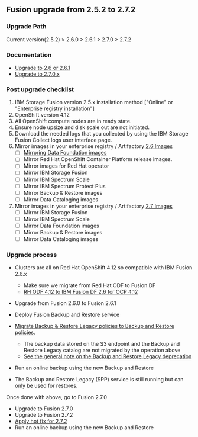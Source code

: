 ## Fusion upgrade from 2.5.2 to 2.7.2

### Upgrade Path
Current version(2.5.2) > 2.6.0 > 2.6.1 > 2.7.0 > 2.7.2

### Documentation
- [Upgrade to 2.6 or 2.6.1](https://www.ibm.com/docs/en/storage-fusion/2.6?topic=upgrading-storage-fusion)
- [Upgrade to 2.7.0.x](https://www.ibm.com/docs/en/storage-fusion-software/2.7.x?topic=upgrading-storage-fusion)

### Post upgrade checklist
1. IBM Storage Fusion version 2.5.x installation method ["Online" or "Enterprise registry installation"]
2. OpenShift version 4.12
3. All OpenShift compute nodes are in ready state.
4. Ensure node upsize and disk scale out are not initiated.
5. Download the needed logs that you collected by using the IBM Storage Fusion Collect logs user interface page.
6. Mirror images in your enterprise registry / Artifactory [2.6 Images](https://www.ibm.com/docs/en/storage-fusion/2.6?topic=ersfi-mirroring-your-images-enterprise-registry)
   - [ ] [Mirroring Data Foundation images](https://www.ibm.com/docs/en/storage-fusion/2.6?topic=myier-mirroring-data-foundation-images-deployed-openshift-container-platform-version-412#sds_odf_mirror_images__step_hdp_5j5_fyb)
   - [ ] Mirror Red Hat OpenShift Container Platform release images.
   - [ ] Mirror images for Red Hat operator
   - [ ] Mirror IBM Storage Fusion
   - [ ] Mirror IBM Spectrum Scale
   - [ ] Mirror IBM Spectrum Protect Plus
   - [ ] Mirror Backup & Restore images
   - [ ] Mirror Data Cataloging images 
7. Mirror images in your enterprise registry / Artifactory [2.7 Images](https://www.ibm.com/docs/en/storage-fusion-software/2.7.x?topic=installation-mirroring-your-images-enterprise-registry)
   - [ ] Mirror IBM Storage Fusion
   - [ ] Mirror IBM Spectrum Scale
   - [ ] Mirror Data Foundation images
   - [ ] Mirror Backup & Restore images
   - [ ] Mirror Data Cataloging images 

### Upgrade process
- Clusters are all on Red Hat OpenShift 4.12 so compatible with IBM Fusion 2.6.x
  - Make sure we migrate from Red Hat ODF to Fusion DF
  - [RH ODF 4.12 to IBM Fusion DF 2.6 for OCP 4.12](https://www.ibm.com/docs/en/storage-fusion/2.6?topic=usf-upgrading-red-hat-openshift-data-foundation-412-storage-fusion-data-foundation-412)

- Upgrade from Fusion 2.6.0 to Fusion 2.6.1
- Deploy Fusion Backup and Restore service
- [Migrate Backup & Restore Legacy policies to Backup and Restore policies](https://www.ibm.com/docs/en/sfhs/2.7.x?topic=restore-migrating-from-backup-legacy).
  - The backup data stored on the S3 endpoint and the Backup and Restore Legacy catalog are not migrated by the operation above
  - [See the general note on the Backup and Restore Legacy deprecation](https://www.ibm.com/docs/en/storage-fusion-software/2.7.x?topic=services-upgrade-prerequisites-backup-restore)

    
- Run an online backup using the new Backup and Restore
- The Backup and Restore Legacy (SPP) service is still running but can only be used for restores.


Once done with above, go to Fusion 2.7.0
- Upgrade to Fusion 2.7.0
- Upgrade to Fusion 2.7.2
- [Apply hot fix for 2.7.2](https://www.ibm.com/support/pages/node/7148289?myns=swgother&mynp=OCSSFETU&mync=E&cm_sp=swgother-_-OCSSFETU-_-E)
- Run an online backup using the new Backup and Restore

